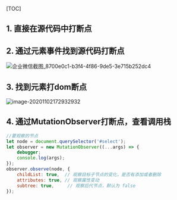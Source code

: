 [TOC]

## 1. 直接在源代码中打断点
## 2. 通过元素事件找到源代码打断点
![企业微信截图_8700e0c1-b3f4-4f86-9de5-3e715b252dc4](https://tva1.sinaimg.cn/large/0081Kckwgy1gkaymo4tn9j31sw0fw15x.jpg)

## 3. 找到元素打dom断点
 ![image-20201102172932932](https://tva1.sinaimg.cn/large/0081Kckwgy1gkaymot3u0j31iw0am7bg.jpg)

## 4. 通过MutationObserver打断点，查看调用栈
```javascript
//要观察的节点
let node = document.querySelector('#select');
let observer = new MutationObserver((...args) => {
    debugger;
    console.log(args);
});
observer.observe(node, {
    childList: true,  // 观察目标子节点的变化，是否有添加或者删除
    attributes: true, // 观察属性变动
    subtree: true,     // 观察后代节点，默认为 false
});
```

